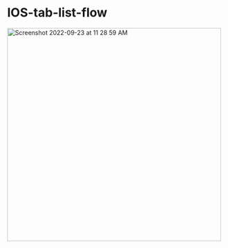 # IOS-tab-list-flow

<img width="495" alt="Screenshot 2022-09-23 at 11 28 59 AM" src="https://user-images.githubusercontent.com/55745745/191900313-b87a73fd-3d40-41cd-a4b8-a1987d5af6e7.png">
